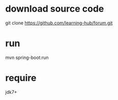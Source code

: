# download source code
git clone https://github.com/learning-hub/forum.git

# run
mvn spring-boot:run

# require 
jdk7+
